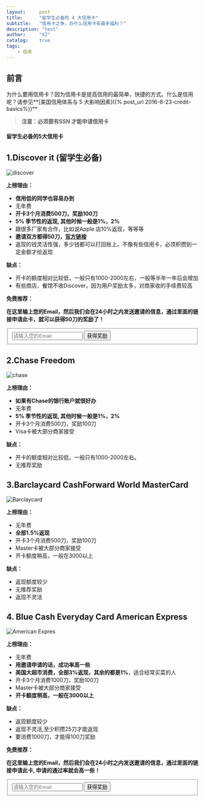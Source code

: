 ```yaml
---
layout:     post
title:      "留学生必备的 4 大信用卡"
subtitle:   "信用卡之争，办什么信用卡有最多福利？"
description: "test"
author:     "XZ"
catalog:    true
tags:
    - 信用
---
```

## 前言

为什么要用信用卡？因为信用卡是提高信用的最简单，快捷的方式。什么是信用呢？请参见**[美国信用体系与 5 大影响因素]({% post_url 2016-6-23-credit-basics%})**

>**注意：必须要有SSN 才能申请信用卡** 

#### 留学生必备的5大信用卡

## 1.Discover it (留学生必备)

![discover](http://www.thesimpledollar.com/wp-content/uploads/2015/07/discover-it-card-art.png)

**上榜理由：**

* **信用低的同学也容易办到**
* 无年费
* **开卡3个月消费500刀，奖励100刀**
* **5% 季节性的返现, 其他时候一般是1%，2%**
* 跟很多厂家有合作，比如说Apple 店10%返现，等等等
* **邀请双方都得50刀，[官方链接](https://www.discover.com/credit-cards/exclusives/sharediscover/)**
* 返现的钱灵活性强，多少钱都可以打回账上，不像有些信用卡，必须积攒到一定金额才给返现

**缺点：**

* 开卡的额度相对比较低，一般只有1000-2000左右，一般等半年一年后会增加
* 有些商店，餐馆不收Discover，因为用户奖励太多，对商家收的手续费较高

**免费推荐：**

**在这里输上您的Email，然后我们会在24小时之内发送邀请的信息，通过里面的链接申请此卡，就可以获得50刀的奖励了！**
<form action="https://formspree.io/robinzhang8803@gmail.com"
      method="POST">
<fieldset class="form-group">
    <input class="form-control" type="email" name="_replyto" placeholder="请输入您的Email">
     <input type="text" name="Card" value="Discover" style="display:none" />
    <input type="hidden" name="_format" value="plain" />
    <button type="submit" class="btn btn-primary pull-right">获得奖励</button>
</fieldset>
</form>

## 2.Chase Freedom

![chase](http://static.slickdealscdn.com/attachment/2/8/0/2/7/9/682818.attach)

**上榜理由：**

* **如果有Chase的银行账户就很好办**
* 无年费
* **5% 季节性的返现, 其他时候一般是1%，2%**
* 开卡3个月消费500刀，奖励100刀
* Visa卡被大部分商家接受

**缺点：**

* 开卡的额度相对比较低，一般只有1000-2000左右。
* 无推荐奖励

## 3.Barclaycard CashForward World MasterCard

![Barclaycard](http://www.multivu.com/assets/7224751/photos/7224751-anb-arrival-wmc-nofee-md.jpg?1400037759)

**上榜理由：**

* 无年费
* **全部1.5%返现**
* 开卡3个月消费500刀，奖励100刀
* Master卡被大部分商家接受
* 开卡额度稍高，一般在3000以上

**缺点：**

* 返现额度较少
* 无推荐奖励
* 返现不灵活

## 4. Blue Cash Everyday Card American Express

![American Expres](http://2spaxp304su575mws415dydz.wpengine.netdna-cdn.com/wp-content/uploads/2013/08/American-Express-Blue-Cash-Everyday.png)

**上榜理由：**

* 无年费
* **用邀请申请的话，成功率高一些**
* **美国大超市消费，全部3%返现，其余的都是1%**，适合经常买菜的人
* 开卡3个月消费1000刀，奖励100刀
* Master卡被大部分商家接受
* **开卡额度稍高，一般在3000以上**

**缺点：**

* 返现额度较少
* 返现不灵活,至少积攒25刀才能返现
* 要消费1000刀，才能得100刀奖励

**免费推荐：**

**在这里输上您的Email，然后我们会在24小时之内发送邀请的信息，通过里面的链接申请此卡, 申请的通过率就会高一些！**
<form action="https://formspree.io/robinzhang8803@gmail.com"
      method="POST">
<fieldset class="form-group">
    <input class="form-control" type="email" name="_replyto" placeholder="请输入您的Email">
    <input type="text" name="Card" value="Amex" style="display:none" />
    <input type="hidden" name="_format" value="plain" />
    <button type="submit" class="btn btn-primary pull-right">获得奖励</button>
</fieldset>
</form>




